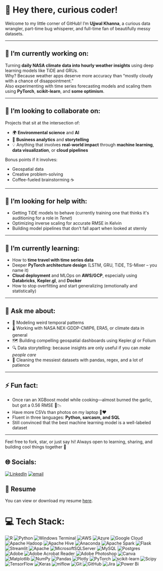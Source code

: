 # 👋 Hey there, curious coder!

Welcome to my little corner of GitHub! I’m **Ujjwal Khanna**, a curious data wrangler, part-time bug whisperer, and full-time fan of beautifully messy datasets.

---

## 🔭 I’m currently working on:
Turning **daily NASA climate data into hourly weather insights** using deep learning models like TiDE and GRUs.  
Why? Because weather apps deserve more accuracy than “mostly cloudy with a chance of disappointment.”  
Also experimenting with time series forecasting models and scaling them using **PyTorch**, **scikit-learn**, and **some optimism**.

---

## 🤝 I’m looking to collaborate on:
Projects that sit at the intersection of:
- 🌍 **Environmental science** and **AI**
- 💼 **Business analytics** and **storytelling**
- 💡 Anything that involves **real-world impact** through **machine learning**, **data visualization**, or **cloud pipelines**

Bonus points if it involves:
- Geospatial data  
- Creative problem-solving  
- Coffee-fueled brainstorming ☕

---

## 🧠 I’m looking for help with:
- Getting TiDE models to behave (currently training one that thinks it's auditioning for a role in *Tenet*)
- Optimizing inverse scaling for accurate RMSE in Kelvin
- Building model pipelines that don’t fall apart when looked at sternly

---

## 🌱 I’m currently learning:
- How to **time travel with time series data**
- Deeper **PyTorch architecture design** (LSTM, GRU, TiDE, TS-Mixer – you name it)
- **Cloud deployment** and MLOps on **AWS/GCP**, especially using **Databricks**, **Kepler.gl**, and **Docker**
- How to stop overfitting and start generalizing (emotionally and statistically)

---

## 💬 Ask me about:
- 🧠 Modeling weird temporal patterns
- 🌡️ Working with NASA NEX-GDDP-CMIP6, ERA5, or climate data in general
- 🗺️ Building compelling geospatial dashboards using Kepler.gl or Folium
- 🔍 Data storytelling: because insights are only useful if you can *make people care*
- 🧽 Cleaning the messiest datasets with pandas, regex, and a lot of patience

---

## ⚡ Fun fact:
- Once ran an XGBoost model while cooking—almost burned the garlic, but got a 0.56 RMSE 🍝📉  
- Have more CSVs than photos on my laptop 📂❤️  
- Fluent in three languages: **Python, sarcasm, and SQL**  
- Still convinced that the best machine learning model is a well-labeled dataset

---

Feel free to fork, star, or just say hi! Always open to learning, sharing, and building cool things together 🚀


## 🌐 Socials:
[![LinkedIn](https://img.shields.io/badge/LinkedIn-%230077B5.svg?logo=linkedin&logoColor=white)](https://linkedin.com/in/ujjwalkhanna15) [![email](https://img.shields.io/badge/Email-D14836?logo=gmail&logoColor=white)](mailto:ukhanna08@gmail.com) 

## 📄 Resume

You can view or download my resume [here](https://www.linkedin.com/in/ujjwalkhanna15/overlay/1750278829886/single-media-viewer/?profileId=ACoAACfxMpEB5kxCRBE6KsJnncaT6X6a50MCQw4).

# 💻 Tech Stack:
![R](https://img.shields.io/badge/r-%23276DC3.svg?style=flat&logo=r&logoColor=white) ![Python](https://img.shields.io/badge/python-3670A0?style=flat&logo=python&logoColor=ffdd54) ![Windows Terminal](https://img.shields.io/badge/Windows%20Terminal-%234D4D4D.svg?style=flat&logo=windows-terminal&logoColor=white) ![AWS](https://img.shields.io/badge/AWS-%23FF9900.svg?style=flat&logo=amazon-aws&logoColor=white) ![Azure](https://img.shields.io/badge/azure-%230072C6.svg?style=flat&logo=microsoftazure&logoColor=white) ![Google Cloud](https://img.shields.io/badge/GoogleCloud-%234285F4.svg?style=flat&logo=google-cloud&logoColor=white) ![Apache Hadoop](https://img.shields.io/badge/Apache%20Hadoop-66CCFF?style=flat&logo=apachehadoop&logoColor=black) ![Apache Hive](https://img.shields.io/badge/Apache%20Hive-FDEE21?style=flat&logo=apachehive&logoColor=black) ![Anaconda](https://img.shields.io/badge/Anaconda-%2344A833.svg?style=flat&logo=anaconda&logoColor=white) ![Apache Spark](https://img.shields.io/badge/Apache%20Spark-FDEE21?style=flat&logo=apachespark&logoColor=black) ![Flask](https://img.shields.io/badge/flask-%23000.svg?style=flat&logo=flask&logoColor=white) ![Streamlit](https://img.shields.io/badge/Streamlit-%23FE4B4B.svg?style=flat&logo=streamlit&logoColor=white) ![Apache](https://img.shields.io/badge/apache-%23D42029.svg?style=flat&logo=apache&logoColor=white) ![MicrosoftSQLServer](https://img.shields.io/badge/Microsoft%20SQL%20Server-CC2927?style=flat&logo=microsoft%20sql%20server&logoColor=white) ![MySQL](https://img.shields.io/badge/mysql-4479A1.svg?style=flat&logo=mysql&logoColor=white) ![Postgres](https://img.shields.io/badge/postgres-%23316192.svg?style=flat&logo=postgresql&logoColor=white) ![Adobe](https://img.shields.io/badge/adobe-%23FF0000.svg?style=flat&logo=adobe&logoColor=white) ![Adobe Acrobat Reader](https://img.shields.io/badge/Adobe%20Acrobat%20Reader-EC1C24.svg?style=flat&logo=Adobe%20Acrobat%20Reader&logoColor=white) ![Adobe Photoshop](https://img.shields.io/badge/adobe%20photoshop-%2331A8FF.svg?style=flat&logo=adobe%20photoshop&logoColor=white) ![Canva](https://img.shields.io/badge/Canva-%2300C4CC.svg?style=flat&logo=Canva&logoColor=white) ![Matplotlib](https://img.shields.io/badge/Matplotlib-%23ffffff.svg?style=flat&logo=Matplotlib&logoColor=black) ![NumPy](https://img.shields.io/badge/numpy-%23013243.svg?style=flat&logo=numpy&logoColor=white) ![Pandas](https://img.shields.io/badge/pandas-%23150458.svg?style=flat&logo=pandas&logoColor=white) ![Plotly](https://img.shields.io/badge/Plotly-%233F4F75.svg?style=flat&logo=plotly&logoColor=white) ![PyTorch](https://img.shields.io/badge/PyTorch-%23EE4C2C.svg?style=flat&logo=PyTorch&logoColor=white) ![scikit-learn](https://img.shields.io/badge/scikit--learn-%23F7931E.svg?style=flat&logo=scikit-learn&logoColor=white) ![Scipy](https://img.shields.io/badge/SciPy-%230C55A5.svg?style=flat&logo=scipy&logoColor=%white) ![TensorFlow](https://img.shields.io/badge/TensorFlow-%23FF6F00.svg?style=flat&logo=TensorFlow&logoColor=white) ![Keras](https://img.shields.io/badge/Keras-%23D00000.svg?style=flat&logo=Keras&logoColor=white) ![mlflow](https://img.shields.io/badge/mlflow-%23d9ead3.svg?style=flat&logo=numpy&logoColor=blue) ![Git](https://img.shields.io/badge/git-%23F05033.svg?style=flat&logo=git&logoColor=white) ![GitHub](https://img.shields.io/badge/github-%23121011.svg?style=flat&logo=github&logoColor=white) ![Jira](https://img.shields.io/badge/jira-%230A0FFF.svg?style=flat&logo=jira&logoColor=white) ![Power Bi](https://img.shields.io/badge/power_bi-F2C811?style=flat&logo=powerbi&logoColor=black)

<!--
**UjjwalK08/UjjwalK08** is a ✨ _special_ ✨ repository because its `README.md` (this file) appears on your GitHub profile.

Here are some ideas to get you started:

- 🔭 I’m currently working on ...
- 🌱 I’m currently learning ...
- 👯 I’m looking to collaborate on ...
- 🤔 I’m looking for help with ...
- 💬 Ask me about ...
- 📫 How to reach me: ...
- 😄 Pronouns: ...
- ⚡ Fun fact: ...
-->
